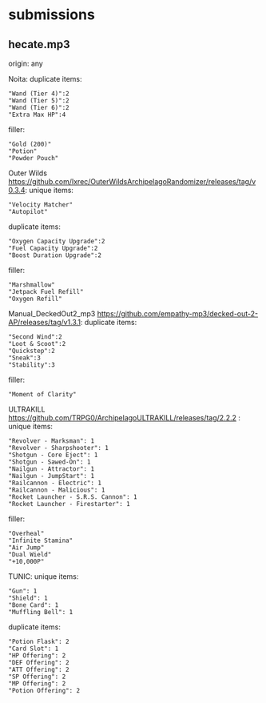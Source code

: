 # submissions

## hecate.mp3

origin: any

Noita:
duplicate items:
```
"Wand (Tier 4)":2
"Wand (Tier 5)":2
"Wand (Tier 6)":2
"Extra Max HP":4
```
filler:
```
"Gold (200)"
"Potion"
"Powder Pouch"
```

Outer Wilds https://github.com/Ixrec/OuterWildsArchipelagoRandomizer/releases/tag/v0.3.4:
unique items:
```
"Velocity Matcher"
"Autopilot"
```
duplicate items:
```
"Oxygen Capacity Upgrade":2
"Fuel Capacity Upgrade":2
"Boost Duration Upgrade":2
```
filler:
```
"Marshmallow"
"Jetpack Fuel Refill"
"Oxygen Refill"
```

Manual_DeckedOut2_mp3 https://github.com/empathy-mp3/decked-out-2-AP/releases/tag/v1.3.1:
duplicate items:
```
"Second Wind":2
"Loot & Scoot":2
"Quickstep":2
"Sneak":3
"Stability":3
```
filler:
```
"Moment of Clarity"
```

ULTRAKILL https://github.com/TRPG0/ArchipelagoULTRAKILL/releases/tag/2.2.2 :
unique items:
```
"Revolver - Marksman": 1
"Revolver - Sharpshooter": 1
"Shotgun - Core Eject": 1
"Shotgun - Sawed-On": 1
"Nailgun - Attractor": 1
"Nailgun - JumpStart": 1
"Railcannon - Electric": 1
"Railcannon - Malicious": 1
"Rocket Launcher - S.R.S. Cannon": 1
"Rocket Launcher - Firestarter": 1
```
filler:
```
"Overheal"
"Infinite Stamina"
"Air Jump"
"Dual Wield"
"+10,000P"
```

TUNIC:
unique items:
```
"Gun": 1
"Shield": 1
"Bone Card": 1
"Muffling Bell": 1
```
duplicate items:
```
"Potion Flask": 2
"Card Slot": 1
"HP Offering": 2
"DEF Offering": 2
"ATT Offering": 2
"SP Offering": 2
"MP Offering": 2
"Potion Offering": 2
```